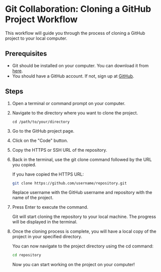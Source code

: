 # Git Collaboration: Cloning a GitHub Project Workflow

This workflow will guide you through the process of cloning a GitHub project to your local computer.

## Prerequisites

- Git should be installed on your computer. You can download it from [here](https://git-scm.com/downloads).
- You should have a GitHub account. If not, sign up at [GitHub](https://github.com/join).

## Steps

1. Open a terminal or command prompt on your computer.
2. Navigate to the directory where you want to clone the project.

   ```shell
   cd /path/to/your/directory

   ```

3. Go to the GitHub project page.

4. Click on the "Code" button.

5. Copy the HTTPS or SSH URL of the repository.

6. Back in the terminal, use the git clone command followed by the URL you copied.

   If you have copied the HTTPS URL:

   ```bash
   git clone https://github.com/username/repository.git
   ```

   Replace username with the GitHub username and repository with the name of the project.

7. Press Enter to execute the command.

   Git will start cloning the repository to your local machine. The progress will be displayed in the terminal.

8. Once the cloning process is complete, you will have a local copy of the project in your specified directory.

   You can now navigate to the project directory using the cd command:

   ```bash
   cd repository
   ```

   Now you can start working on the project on your computer!
